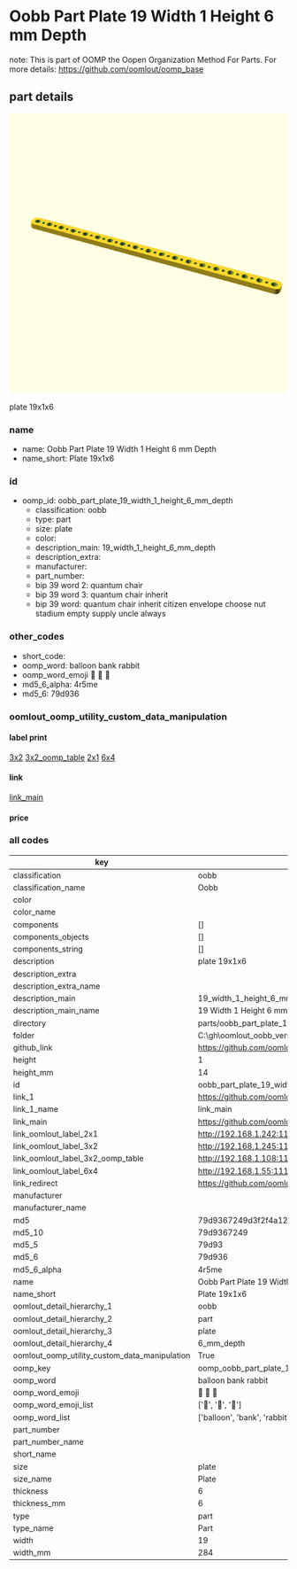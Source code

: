 # Oobb Part Plate 19 Width 1 Height 6 mm Depth  

note: This is part of OOMP the Oopen Organization Method For Parts. For more details: https://github.com/oomlout/oomp_base

##  part details
  

[![](3dpr.png)](3dpr.png)

plate 19x1x6



### name
* name: Oobb Part Plate 19 Width 1 Height 6 mm Depth
* name_short: Plate 19x1x6 
### id
* oomp_id: oobb_part_plate_19_width_1_height_6_mm_depth
  * classification: oobb
  * type: part
  * size: plate
  * color: 
  * description_main: 19_width_1_height_6_mm_depth
  * description_extra: 
  * manufacturer: 
  * part_number: 
  * bip 39 word 2: quantum chair
  * bip 39 word 3: quantum chair inherit
  * bip 39 word: quantum chair inherit citizen envelope choose nut stadium empty supply uncle always

### other_codes
* short_code: 
* oomp_word: balloon bank rabbit
* oomp_word_emoji :balloon: :bank: :rabbit:
* md5_6_alpha: 4r5me
* md5_6: 79d936






### oomlout_oomp_utility_custom_data_manipulation
#### label print
[3x2](http://192.168.1.245:1112/?label=oomp%204r5me)
[3x2_oomp_table](http://192.168.1.108:1112/?label=oomp%204r5me)
[2x1](http://192.168.1.242:1112/?label=oomp%204r5me)
[6x4](http://192.168.1.55:1112/?label=oomp%204r5me)    

#### link

[link_main](https://github.com/oomlout/oomlout_oobb_version_4_generated_parts/tree/main/navigation_oomp/oobb/part/plate/19_width_1_height_6_mm_depth/part)                              

#### price







### all codes 
| key | value |  
| --- | --- |  
| classification | oobb |  
| classification_name | Oobb |  
| color |  |  
| color_name |  |  
| components | [] |  
| components_objects | [] |  
| components_string | [] |  
| description | plate 19x1x6 |  
| description_extra |  |  
| description_extra_name |  |  
| description_main | 19_width_1_height_6_mm_depth |  
| description_main_name | 19 Width 1 Height 6 mm Depth |  
| directory | parts/oobb_part_plate_19_width_1_height_6_mm_depth |  
| folder | C:\gh\oomlout_oobb_version_4_generated_parts\parts\oobb_part_plate_19_width_1_height_6_mm_depth |  
| github_link | https://github.com/oomlout/oomlout_oomp_part_src/tree/main/parts/oobb_part_plate_19_width_1_height_6_mm_depth |  
| height | 1 |  
| height_mm | 14 |  
| id | oobb_part_plate_19_width_1_height_6_mm_depth |  
| link_1 | https://github.com/oomlout/oomlout_oobb_version_4_generated_parts/tree/main/navigation_oomp/oobb/part/plate/19_width_1_height_6_mm_depth/part |  
| link_1_name | link_main |  
| link_main | https://github.com/oomlout/oomlout_oobb_version_4_generated_parts/tree/main/navigation_oomp/oobb/part/plate/19_width_1_height_6_mm_depth/part |  
| link_oomlout_label_2x1 | http://192.168.1.242:1112/?label=oomp%204r5me |  
| link_oomlout_label_3x2 | http://192.168.1.245:1112/?label=oomp%204r5me |  
| link_oomlout_label_3x2_oomp_table | http://192.168.1.108:1112/?label=oomp%204r5me |  
| link_oomlout_label_6x4 | http://192.168.1.55:1112/?label=oomp%204r5me |  
| link_redirect | https://github.com/oomlout/oomlout_oobb_version_4_generated_parts/tree/main/parts/oobb_plate_19_01_06 |  
| manufacturer |  |  
| manufacturer_name |  |  
| md5 | 79d9367249d3f2f4a125e294e789757a |  
| md5_10 | 79d9367249 |  
| md5_5 | 79d93 |  
| md5_6 | 79d936 |  
| md5_6_alpha | 4r5me |  
| name | Oobb Part Plate 19 Width 1 Height 6 mm Depth |  
| name_short | Plate 19x1x6  |  
| oomlout_detail_hierarchy_1 | oobb |  
| oomlout_detail_hierarchy_2 | part |  
| oomlout_detail_hierarchy_3 | plate |  
| oomlout_detail_hierarchy_4 | 6_mm_depth |  
| oomlout_oomp_utility_custom_data_manipulation | True |  
| oomp_key | oomp_oobb_part_plate_19_width_1_height_6_mm_depth |  
| oomp_word | balloon bank rabbit |  
| oomp_word_emoji | :balloon: :bank: :rabbit: |  
| oomp_word_emoji_list | [':balloon:', ':bank:', ':rabbit:'] |  
| oomp_word_list | ['balloon', 'bank', 'rabbit'] |  
| part_number |  |  
| part_number_name |  |  
| short_name |  |  
| size | plate |  
| size_name | Plate |  
| thickness | 6 |  
| thickness_mm | 6 |  
| type | part |  
| type_name | Part |  
| width | 19 |  
| width_mm | 284 |  
